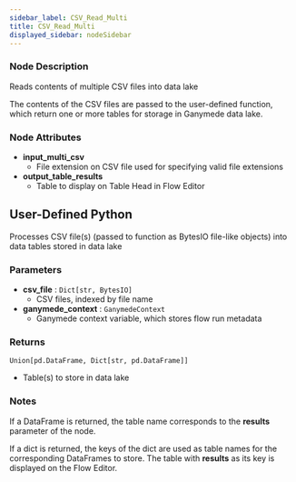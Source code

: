 ```yaml
---
sidebar_label: CSV_Read_Multi
title: CSV_Read_Multi
displayed_sidebar: nodeSidebar
---
```


### Node Description
Reads contents of multiple CSV files into data lake

The contents of the CSV files are passed to the user-defined function, which
return one or more tables for storage in Ganymede data lake.


### Node Attributes
- **input_multi_csv**
  - File extension on CSV file used for specifying valid file extensions
- **output_table_results**
  - Table to display on Table Head in Flow Editor
## User-Defined Python
Processes CSV file(s) (passed to function as BytesIO file-like objects) into data tables
stored in data lake


### Parameters
- **csv_file** : `Dict[str, BytesIO]`
    - CSV files, indexed by file name
- **ganymede_context** : `GanymedeContext`
    - Ganymede context variable, which stores flow run metadata


### Returns
`Union[pd.DataFrame, Dict[str, pd.DataFrame]]`
  - Table(s) to store in data lake


### Notes
If a DataFrame is returned, the table name corresponds to the **results** parameter of the node.

If a dict is returned, the keys of the dict are used as table names for the corresponding
DataFrames to store.  The table with **results** as its key is displayed on the Flow Editor.